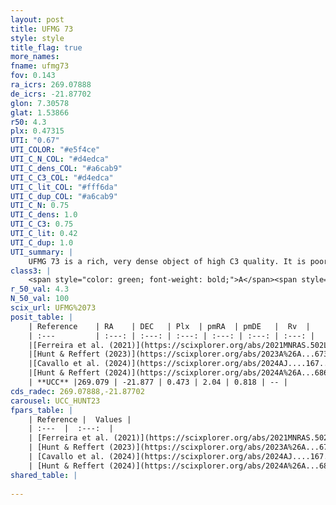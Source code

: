 ```yaml
---
layout: post
title: UFMG 73
style: style
title_flag: true
more_names: 
fname: ufmg73
fov: 0.143
ra_icrs: 269.07888
de_icrs: -21.87702
glon: 7.30578
glat: 1.53866
r50: 4.3
plx: 0.47315
UTI: "0.67"
UTI_COLOR: "#e5f4ce"
UTI_C_N_COL: "#d4edca"
UTI_C_dens_COL: "#a6cab9"
UTI_C_C3_COL: "#d4edca"
UTI_C_lit_COL: "#fff6da"
UTI_C_dup_COL: "#a6cab9"
UTI_C_N: 0.75
UTI_C_dens: 1.0
UTI_C_C3: 0.75
UTI_C_lit: 0.42
UTI_C_dup: 1.0
UTI_summary: |
    UFMG 73 is a rich, very dense object of high C3 quality. It is poorly studied in the literature.
class3: |
    <span style="color: green; font-weight: bold;">A</span><span style="color: #FFC300; font-weight: bold;">B</span>
r_50_val: 4.3
N_50_val: 100
scix_url: UFMG%2073
posit_table: |
    | Reference    | RA    | DEC   | Plx  | pmRA  | pmDE   |  Rv  |
    | :---         | :---: | :---: | :---: | :---: | :---: | :---: |
    |[Ferreira et al. (2021)](https://scixplorer.org/abs/2021MNRAS.502L..90F) | 269.084 | -21.892 | 0.492 | 1.944 | 0.915 | -- |
    |[Hunt & Reffert (2023)](https://scixplorer.org/abs/2023A%26A...673A.114H) | 269.084 | -21.873 | 0.465 | 2.008 | 0.806 | 32.88 |
    |[Cavallo et al. (2024)](https://scixplorer.org/abs/2024AJ....167...12C) | 269.078 | -21.878 | 0.472 | -- | -- | -- |
    |[Hunt & Reffert (2024)](https://scixplorer.org/abs/2024A%26A...686A..42H) | 269.084 | -21.873 | 0.465 | 2.008 | 0.806 | 32.88 |
    | **UCC** |269.079 | -21.877 | 0.473 | 2.04 | 0.818 | -- | 
cds_radec: 269.07888,-21.87702
carousel: UCC_HUNT23
fpars_table: |
    | Reference |  Values |
    | :---  |  :---:  |
    | [Ferreira et al. (2021)](https://scixplorer.org/abs/2021MNRAS.502L..90F) | `E(B-V)=1.0, Dmod=11.05, logt=8.7` |
    | [Hunt & Reffert (2023)](https://scixplorer.org/abs/2023A%26A...673A.114H) | `AV50=3.182, diffAV50=1.953, MOD50=11.448, logAge50=7.793` |
    | [Cavallo et al. (2024)](https://scixplorer.org/abs/2024AJ....167...12C) | `AV50=3.6, dMod50=11.06, logAge50=7.33, [Fe/H]50=-0.69` |
    | [Hunt & Reffert (2024)](https://scixplorer.org/abs/2024A%26A...686A..42H) | `MassJ=593.536` |
shared_table: |
    
---
```

